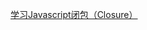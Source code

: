 [学习Javascript闭包（Closure）](http://www.ruanyifeng.com/blog/2009/08/learning_javascript_closures.html)
